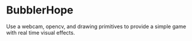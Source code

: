 # BubblerHope
Use a webcam, opencv, and drawing primitives to provide a simple game with real time visual effects.
